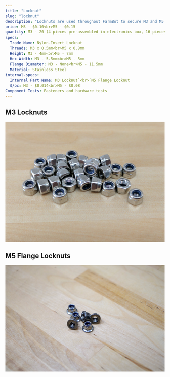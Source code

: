 ```yaml
---
title: "Locknut"
slug: "locknut"
description: "Locknuts are used throughout FarmBot to secure M3 and M5 screws in place. The nylon insert allows the locknut to resist loosening when subjected to vibration."
price: M3 - $0.10<br>M5 - $0.15
quantity: M3 - 20 (4 pieces pre-assembled in electronics box, 16 pieces packed in bag)<br>M5 - 70
specs:
  Trade Name: Nylon-Insert Locknut
  Threads: M3 x 0.5mm<br>M5 x 0.8mm
  Height: M3 - 4mm<br>M5 - 7mm
  Hex Width: M3 - 5.5mm<br>M5 - 8mm
  Flange Diameter: M3 - None<br>M5 - 11.5mm
  Material: Stainless Steel
internal-specs:
  Internal Part Name: M3 Locknut`<br>`M5 Flange Locknut
  $/pc: M3 - $0.014<br>M5 - $0.08
Component Tests: Fasteners and hardware tests
---
```


## M3 Locknuts

![m3 locknuts](_images/m3_locknuts.jpg)

## M5 Flange Locknuts

![m5 flange locknuts](_images/m5_flange_locknuts.jpeg)
